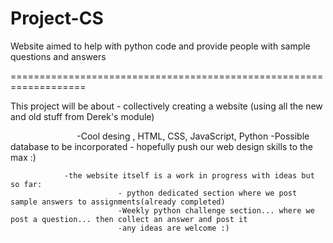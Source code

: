 # Project-CS
Website aimed to help with python code and provide people with sample questions and answers

===================================================================


This project will be about - collectively creating a website (using all the new and old stuff from Derek's module)

                            -Cool desing , HTML, CSS, JavaScript, Python
                            -Possible database to be incorporated 
                            - hopefully push our web design skills to the max :)

                -the website itself is a work in progress with ideas but so far:
                            - python dedicated section where we post sample answers to assignments(already completed)
                            -Weekly python challenge section... where we post a question... then collect an answer and post it
                            -any ideas are welcome :)
